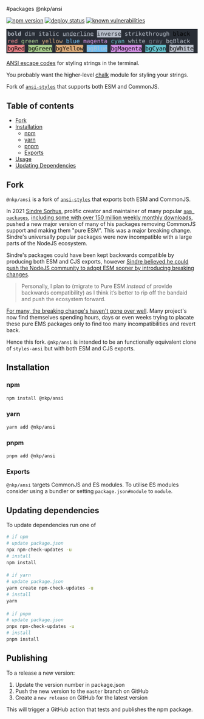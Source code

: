 #packages @nkp/ansi

[![npm version](https://badge.fury.io/js/%40nickkelly1%2Fansi.svg)](https://www.npmjs.com/package/@nkp/ansi)
[![deploy status](https://github.com/nickkelly1/nkp-ansi/actions/workflows/release.yml/badge.svg)](https://github.com/nickkelly1/nkp-ansi/actions/workflows/release.yml)
[![known vulnerabilities](https://snyk.io/test/github/nickkelly1/nkp-ansi/badge.svg)](https://snyk.io/test/github/nickkelly1/nkp-ansi)

<img src="screenshot.svg" width="900">

[ANSI escape codes](https://en.wikipedia.org/wiki/ANSI_escape_code#Colors_and_Styles) for styling strings in the terminal.

You probably want the higher-level [chalk](https://github.com/chalk/chalk) module for styling your strings.

Fork of [`ansi-styles`](https://github.com/chalk/ansi-styles) that supports both ESM and CommonJS.

## Table of contents

- [Fork](#fork)
- [Installation](#installation)
  - [npm](#npm)
  - [yarn](#yarn)
  - [pnpm](#pnpm)
  - [Exports](#exports)
- [Usage](#usage)
- [Updating Dependencies](#updating-dependencies)

## Fork

`@nkp/ansi` is a fork of [`ansi-styles`](https://github.com/chalk/ansi-styles) that exports both ESM and CommonJS.

In 2021 [Sindre Sorhus](https://gist.github.com/sindresorhus), prolific creator and maintainer of many popular [`npm packages`](https://www.npmjs.com/~sindresorhus), [including some with over 150 million weekly monthly downloads](https://www.npmjs.com/package/chalk), pushed a new major version of many of his packages removing CommonJS support and making them "pure ESM". This was a major breaking change. Sindre's universally popular packages were now incompatible with a large parts of the NodeJS ecosystem.

Sindre's packages could have been kept backwards compatible by producing both ESM and CJS exports, however [Sindre believed he could push the NodeJS community to adopt ESM sooner by introducing breaking changes](https://blog.sindresorhus.com/get-ready-for-esm-aa53530b3f77).

> Personally, I plan to (migrate to Pure ESM *instead* of provide backwards compatibility) as I think it’s better to rip off the bandaid and push the ecosystem forward.

[For many, the breaking change's haven't gone over well](https://gist.github.com/sindresorhus/a39789f98801d908bbc7ff3ecc99d99c). Many project's now find themselves spending hours, days or even weeks trying to placate these pure EMS packages only to find too many incompatibilities and revert back.

Hence this fork. `@nkp/ansi` is intended to be an functionally equivalent clone of `styles-ansi` but with both ESM and CJS exports.

## Installation

### npm

```sh
npm install @nkp/ansi
```

### yarn

```sh
yarn add @nkp/ansi
```

### pnpm

```sh
pnpm add @nkp/ansi
```

### Exports

`@nkp/ansi` targets CommonJS and ES modules. To utilise ES modules consider using a bundler or setting `package.json#module` to `module`.

## Updating dependencies

To update dependencies run one of

```sh
# if npm
# update package.json
npx npm-check-updates -u
# install
npm install

# if yarn
# update package.json
yarn create npm-check-updates -u
# install
yarn

# if pnpm
# update package.json
pnpx npm-check-updates -u
# install
pnpm install
```

## Publishing

To a release a new version:

1. Update the version number in package.json
2. Push the new version to the `master` branch on GitHub
3. Create a `new release` on GitHub for the latest version

This will trigger a GitHub action that tests and publishes the npm package.
